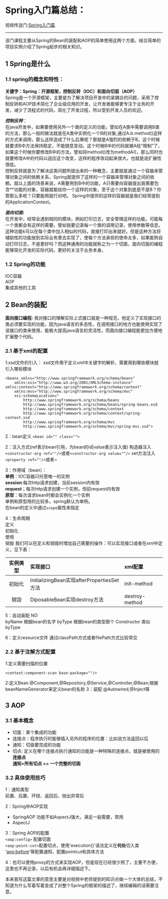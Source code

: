 # Spring入门篇总结：  
视频传送门:[Spring入门篇](http://www.imooc.com/learn/196)

______________________________________________________________________________________________________________________________________
该门课程主要从Spring的Bean的装配和AOP的简单使用这两个方面，结合简单的项目实例介绍了Spring起步的相关知识。
## 1 Spring是什么  
### 1.1 spring的概念和特性：
**关键字：Spring：开源框架，控制反转（IOC）和面向切面（AOP）**  
  Spring是一个开源框架，主要是为了解决项目开发中的紧耦合的问题，采用了控制反转和AOP技术简化了企业级应用的开发，让开发者能够更专注于业务的开发，减少了流程式的代码，简化了开发过程，所以受到开发人员的欢迎。  

  ***控制反转***：  
  在java开发中，如果要使用另外一个类的定义的功能，譬如在A类中需要调用B类的方法，那么一般的做法就是在A类中实例化一个B的对象,通过A.b.method()这样的方式来调用，那么这样造成了什么后果呢？那就是A强烈的依赖于B，这个时候就要求B中方法保持稳定，不能随意变动。这个时候B中的代码就被A给“限制”了，如果这个时候你要修改B中的方法，譬如将method()改为methodA()，那么同时也就要修改A中的代码以适应这个改变，这样的程序改动起来很大，也就是说扩展性很低。  
  控制反转就是为了解决这类问题所提出来的一种概念，主要就是通过一个容器来管理对象之间的依赖关系，Spring就提供了这样的一个容器来管理对象之间的依赖。就以上面的场景来说，A需要用到B中的功能，A只需要向容器提出我需要包含**功能的对象，容器就能给你一个这样的对象，至于这个对象到底是不是B？你管那么多呢？只要能用就行对吧。
  Spring中提供的这样的容器就是我们经常提到的ApplicationContext。  

  ***面向切面:***    
  在开发中，经常会遇到相同的模块，例如打印日志，安全管理这样的功能，可能每一个类都会有这样的需要。譬如我要记录每一个类的调用记录，使用参数等信息，这种功能k可以在每个类中加入相似的代码，直接打印出来就好。但是这种方法将辅助性的功能放到实际业务里去实现了，使每个方法承担的使命太多，如果能狗自动打印日志，不是更好吗？而这种通用的功能就称之为一个切面，面向切面的编程能够简化开发的实际代码，更好的关注于业务本身。

### 1.2 Spring的功能
IOC容器  
AOP  
集成其他的工具

## 2 Bean的装配
**面向接口编程:**  我对接口的理解实际上式接口就是一种规范，他定义了实现接口的类必须要实现的功能，因为java语言的多态性，在调用接口的地方也能使用实现了该接口的类来使用，能极大提高java语言的灵活性，而面向接口编程能更加方便地扩展整个代码。

### 2.1 基于xml的配置
1:xsd文件的引入：
xsd文件用于定义xml中关键字的解析，需要用到哪些模块就引入哪些模块
```
<beans xmlns="http://www.springframework.org/schema/beans"
    xmlns:xsi="http://www.w3.org/2001/XMLSchema-instance" xmlns:context="http://www.springframework.org/schema/context"
    xmlns:mvc="http://www.springframework.org/schema/mvc"
    xsi:schemaLocation="
        http://www.springframework.org/schema/beans
        http://www.springframework.org/schema/beans/spring-beans.xsd
        http://www.springframework.org/schema/context 
        http://www.springframework.org/schema/context/spring-context.xsd
        http://www.springframework.org/schema/mvc
        http://www.springframework.org/schema/mvc/spring-mvc.xsd">
```

2：bean定义
`<bean id="" class="">`

2：注入方式(ref表示bean引用，为bean的id|value表示注入值)
    构造器注入`<constructor-arg ref=""/>`或者`<constructor-arg value=""/>`
    set方法注入`<property ref=""/>`或者~

3：作用域（bean）：  
    **单例**：IOC容器只托管唯一的实例  
    **session**:每次http请求创建，当前session内有效  
    **request**；每次http请求创建一个实例，但前request内有效  
    **原型**：每次请求bean时都会实例化一个实例  
    单例和原型用的比较多。spring默认为单例。  
    在bean的定义中通过`scope`属性来指定

4：生命周期  
    定义  
    初始化  
    使用  
    销毁 
    我们可以在定义和销毁时增加自己需要的操作：可以实现接口或者在xml中定义，见下表：

| 实例类型 | 实现接口 | xml配置 |
| :--: | :-- | :-- |
| 初始化 | InitializingBean实现afterPropertiesSet方法 | init-method |
| 销毁 | DiposableBean实现destroy方法 | destroy-method |

5：自动装配
NO  
byName 根据bean的名字
byType  根据bean的类型那个
Constructor  类似byType

6：定义resource文件
通过classPath方式或者filePath方式比较常见

### 2.2 基于注解方式配置
1:定义需要扫描的位置
```
<context:component-scan base-package=""/>
```
2:定义Bean
@Component,@Repository,@Service,@Controller,@Bean;根据beanNameGenerator来定义bean的名称
3：装配
@Autowired,@Inject等

## 3 AOP
### 3.1 基本概念

* 切面：某个集成的功能  
* 连接点：程序执行时能够插入另外的程序的位置：比如说方法返回以后  
* 通知：切面要完成的功能  
* 切点:  定义在哪个连接点执行通知的功能是一种特殊的连接点，就是被使用的**连接点**  
**通知+所有切点 == 一个完整的切面**  


### 3.2 具体使用技巧
1：通知类型  
前置、后置、环绕、返回后、抛出异常后

2：Spring中AOP实现  

* SpringAOP  功能不如AspectJ强大，满足一般需要，常用
* AspectJ

3：Spring AOP的配置  
  `<aop:config>` 配置切面  
  `<aop:point-cut>`配置切点，使用'execution()'语法定义在**何处**切入类
  '<aop:before>'等配置通知，配置pointcut和具体方法

4：也可以使用proxy的方式来实现AOP，但是现在已经很少用了，主要不方便，这里也不再记录，以后有机会再详细描述下。

本来我写这篇文章的意思主要是对视频中老师提到的知识点做一个大体的总结，不知道为什么写着写着变成了对整个Spring的框架的描述了，继续编辑的话需要注意。















  

  

	
